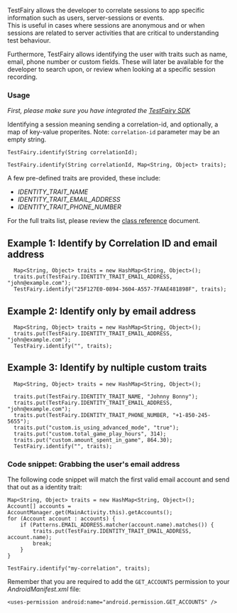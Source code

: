 
TestFairy allows the developer to correlate sessions to app specific information such as users, server-sessions or events.   
This is useful in cases where sessions are anonymous and or when sessions are related to server activities that are critical to understanding test behaviour.

Furthermore, TestFairy allows identifying the user with traits such as name, email, phone number or custom fields. These will later be available for the developer to search upon, or review when looking at a specific session recording.

### Usage

*First, please make sure you have integrated the [TestFairy SDK](Integrating_Android_SDK.html)*

Identifying a session meaning sending a correlation-id, and optionally, a map of key-value properites. Note: `correlation-id` parameter may be an empty string.

`TestFairy.identify(String correlationId);`

`TestFairy.identify(String correlationId, Map<String, Object> traits);`

A few pre-defined traits are provided, these include:

- *IDENTITY_TRAIT_NAME*
- *IDENTITY_TRAIT_EMAIL_ADDRESS*
- *IDENTITY_TRAIT_PHONE_NUMBER*

For the full traits list, please review the [class reference](https://app.testfairy.com/reference/android/com/testfairy/TestFairy.html) document.

## Example 1: Identify by Correlation ID and email address
```
  Map<String, Object> traits = new HashMap<String, Object>();
  traits.put(TestFairy.IDENTITY_TRAIT_EMAIL_ADDRESS, "john@example.com");
  TestFairy.identify("25F127E0-0894-3604-A557-7FAAE481898F", traits);
```

## Example 2: Identify only by email address

```
  Map<String, Object> traits = new HashMap<String, Object>();
  traits.put(TestFairy.IDENTITY_TRAIT_EMAIL_ADDRESS, "john@example.com");
  TestFairy.identify("", traits);
```

## Example 3: Identify by nultiple custom traits

```
  Map<String, Object> traits = new HashMap<String, Object>();
  
  traits.put(TestFairy.IDENTITY_TRAIT_NAME, "Johnny Bonny");
  traits.put(TestFairy.IDENTITY_TRAIT_EMAIL_ADDRESS, "john@example.com");
  traits.put(TestFairy.IDENTITY_TRAIT_PHONE_NUMBER, "+1-850-245-5655");
  traits.put("custom.is_using_advanced_mode", "true");
  traits.put("custom.total_game_play_hours", 314);
  traits.put("custom.amount_spent_in_game", 864.30);
  TestFairy.identify("", traits);
```

### Code snippet: Grabbing the user's email address

The following code snippet will match the first valid email account and send that out as a identity trait:

```
Map<String, Object> traits = new HashMap<String, Object>();
Account[] accounts = AccountManager.get(MainActivity.this).getAccounts();
for (Account account : accounts) {
	if (Patterns.EMAIL_ADDRESS.matcher(account.name).matches()) {
		traits.put(TestFairy.IDENTITY_TRAIT_EMAIL_ADDRESS, account.name);
		break;
	}
}

TestFairy.identify("my-correlation", traits);
```

Remember that you are required to add the `GET_ACCOUNTS` permission to your *AndroidManifest.xml* file:
```
<uses-permission android:name="android.permission.GET_ACCOUNTS" />
```
